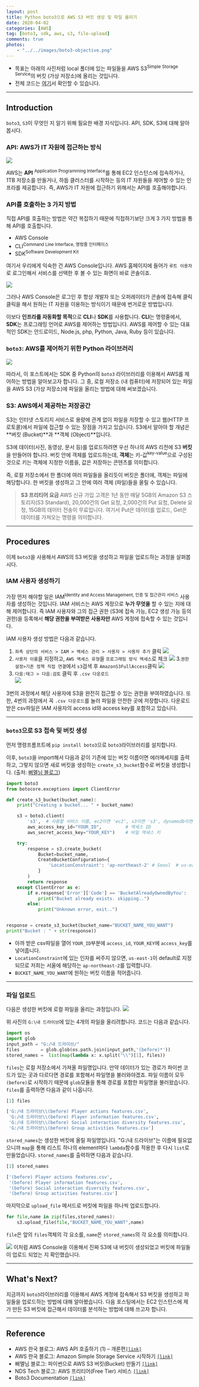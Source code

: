 ```yaml
---
layout: post
title: Python boto3으로 AWS S3 버킷 생성 및 파일 올리기
date: 2020-04-02
categories: [AWS]
tag: [boto3, sdk, aws, s3, file-upload]
comments: true
photos:
    - "../../images/boto3-objective.png"
---
```


* 목표는 아래의 사진처럼 local 폴더에 있는 파일들을 AWS S3<sup>Simple Storage Service</sup>의 버킷 (가상 저장소)에 올리는 것입니다. 
* 전체 코드는 [여기](https://github.com/assaeunji/boto3/blob/master/boto3-S3.py)서 확인할 수 있습니다.

---
## Introduction

`boto3`, `S3`이 무엇인 지 알기 위해 필요한 배경 지식입니다. API, SDK, S3에 대해 알아봅시다.

### API: AWS가 IT 자원에 접근하는 방식

![](../../images/boto3-api.png)

AWS는 **API** <sup>Application Programming Interface</sup>를 통해 EC2 인스턴스에 접속하거나, 1TB 저장소를 만들거나, 하둡 클러스터를 시작하는 등의 IT 자원들을 제어할 수 있는 인프라를 제공합니다. 
즉, AWS가 IT 자원에 접근하기 위해서는 API를 호출해야합니다.

### API를 호출하는 3 가지 방법
직접 API를 호출하는 방법은 약간 복잡하기 때문에 직접하기보단 크게 3 가지 방법을 통해 API를 호출합니다. 

* AWS Console
* CLI<sup>Command Line Interface, 명령줄 인터페이스</sup>
* SDK<sup>Software Development Kit</sup>

여기서 우리에게 익숙한 건 AWS Console입니다. AWS 홈페이지에 들어가 `루트 이용자`로 로그인해서 서비스를 선택한 후 볼 수 있는 화면이 바로 콘솔이죠. 

![](../../images/boto3-console.png)

그러나 AWS Console은 로그인 후 항상 개발자 또는 오퍼레이터가 콘솔에 접속해 클릭 클릭을 해서 원하는 IT 자원을 이용하는 방식이기 때문에 번거로운 방법입니다.

이보다 **인프라를 자동화할 목적**으로 **CLI**나 **SDK**를 사용합니다. **CLI**는 명령줄에서, **SDK**는 프로그래밍 언어로 AWS를 제어하는 방법입니다. AWS를 제어할 수 있는 대표적인 SDK는 안드로이드, Node.js, php, Python, Java, Ruby 등이 있습니다.

### `boto3`: AWS를 제어하기 위한 Python 라이브러리

![](../../images/boto3-explanation.png)

따라서, 이 포스트에서는 SDK 중 Python의 `boto3` 라이브러리를 이용해서 AWS를 제어하는 방법을 알아보고자 합니다. 그 중, 로컬 저장소 (내 컴퓨터)에 저장되어 있는 파일을 AWS S3 (가상 저장소)에 파일을 올리는 방법에 대해 써보겠습니다.

### S3: AWS에서 제공하는 저장공간

S3는 인터넷 스토리지 서비스로 용량에 관계 없이 파일을 저장할 수 있고 웹(HTTP 프로토콜)에서 파일에 접근할 수 있는 장점을 가지고 있습니다. S3에서 알아야 할 개념은 **버킷 (Bucket)**과 **객체 (Object)**입니다. 

S3에 데이터(사진, 동영상, 문서 등)를 업로드하려면 우선 하나의 AWS 리전에 S3 **버킷**을 만들어야 합니다. 버킷 안에 객체를 업로드하는데, **객체**는 키-값<sup>key-value</sup>으로 구성된 것으로 키는 객체에 지정한 이름을, 값은 저장하는 콘텐츠를 의미합니다.  

즉, 로컬 저장소에서 한 폴더에 여러 파일들을 올리듯이 버킷은 폴더에, 객체는 파일에 해당합니다. 한 버킷을 생성하고 그 안에 여러 객체 (파일)들을 올릴 수 있습니다.

>**S3 프리티어 요금** 
AWS 신규 가입 고객은 1년 동안 매달 5GB의 Amazon S3 스토리지(S3 Standard), 20,000건의 Get 요청, 2,000건의 Put 요청, Delete 요청, 15GB의 데이터 전송이 무료입니다. 여기서 Put은 데이터를 업로드, Get은 데이터를 가져오는 명령을 의미합니다.

---
## Procedures

이제 `boto3`을 사용해서 AWS의 S3 버킷을 생성하고 파일을 업로드하는 과정을 살펴봅시다. 

### IAM 사용자 생성하기

가장 먼저 해야할 일은 IAM<sup>Identity and Access Management, 인증 및 접근관리 서비스</sup> 사용자를 생성하는 것입니다. IAM 서비스는 AWS 계정으로 **누가 무엇을** 할 수 있는 지에 대해 제어합니다. 즉 IAM 사용자와 그의 접근 권한 (S3에 접속 가능, EC2 생성 가능 등의 권한)을 등록해서 **해당 권한을 부여받은 사용자만** AWS 계정에 접속할 수 있는 것입니다.

IAM 사용자 생성 방법은 다음과 같습니다.

1. `좌측 상단의 서비스 > IAM > 액세스 관리 > 사용자 > 사용자 추가` 클릭
    ![](../../images/boto3-1.png)
2. `사용자 이름`을 지정하고, `AWS 액세스 유형`을 `프로그래밍 방식 액세스`로 체크 
    ![](../../images/boto3-user.png)
3.`권한 설정>기존 정책 직접 연결`에서 `s3`검색 후 `AmazonS3FullAccess`클릭
    ![](../../images/boto3-access.png)     
4. `다음:태그 > 다음:검토` 클릭 후 `.csv 다운로드`  
    ![](../../images/boto3-key.png)

3번의 과정에서 해당 사용자에 S3을 완전히 접근할 수 있는 권한을 부여하였습니다. 
또한, 4번의 과정에서 꼭 `.csv 다운로드`를 눌러 파일을 안전한 곳에 저장합니다. 
다운로드 받은 csv파일은 IAM 사용자의 access id와 access key를 포함하고 있습니다.



---
### `boto3`으로 S3 접속 및 버킷 생성

먼저 명령프롬프트에 `pip install boto3`으로 `boto3`라이브러리를 설치합니다.

이후, `boto3`을 import해서 다음과 같이 기존에 있는 버킷 이름이면 에러메세지를 출력하고, 그렇지 않으면 새로 버킷을 생성하는 `create_s3_bucket`함수로 버킷을 생성합니다. (출처:  [삐멜님 블로그](https://imasoftwareengineer.tistory.com/98))

```python
import boto3
from botocore.exceptions import ClientError

def create_s3_bucket(bucket_name):
    print("Creating a bucket... " + bucket_name)

    s3 = boto3.client(
        's3',  # 사용할 서비스 이름, ec2이면 'ec2', s3이면 's3', dynamodb이면 'dynamodb'
        aws_access_key_id="YOUR_ID",         # 액세스 ID
        aws_secret_access_key="YOUR_KEY")    # 비밀 엑세스 키

    try:
        response = s3.create_bucket(
            Bucket=bucket_name,
            CreateBucketConfiguration={
                'LocationConstraint': 'ap-northeast-2' # Seoul  # us-east-1을 제외한 지역은 LocationConstraint 명시해야함.
            }
        )
        return response
    except ClientError as e:
        if e.response['Error']['Code'] == 'BucketAlreadyOwnedByYou':
            print("Bucket already exists. skipping..")
        else:
            print("Unknown error, exit..")


response = create_s3_bucket(bucket_name="BUCKET_NAME_YOU_WANT")
print("Bucket : " + str(response))
```

* 아까 받은 csv파일을 열어 `YOUR_ID`부분에 `access_id`, `YOUR_KEY`에 `access_key`를 넣어줍니다.
* `LocationConstraint`에 있는 인자를 써주지 않으면, `us-east-1`이 default로 지정되므로 저희는 서울에 해당하는 `ap-northeast-2`를 입력합니다.
* `BUCKET_NAME_YOU_WANT`에 원하는 버킷 이름을 적어줍니다.

---
### 파일 업로드

다음은 생성한 버킷에 로컬 파일을 올리는 과정입니다.
![](../../images/boto3-localfiles.png)

위 사진의 `G:\내 드라이브`에 있는 4개의 파일을 올리려합니다. 코드는 다음과 같습니다.

~~~python
import os 
import glob
input_path = "G:/내 드라이브/"
files        = glob.glob(os.path.join(input_path,'(before)*'))
stored_names =  list(map(lambda x: x.split("\\")[1], files))
~~~

`files`는 로컬 저장소에서 가져올 파일명입니다. 만약 데이터가 있는 경로가 파이썬 코드가 있는 곳과 다르다면 경로를 포함해서 파일명을 불러와야겠죠. 파일 이름이 모두 `(before)`로 시작하기 때문에 `glob`모듈을 통해 경로를 포함한 파일명을 불러왔습니다. `files`를 출력하면 다음과 같이 나옵니다.

~~~python
[1] files

['G:/내 드라이브\\(before) Player actions features.csv',
 'G:/내 드라이브\\(before) Player information features.csv',
 'G:/내 드라이브\\(before) Social interaction diversity features.csv',
 'G:/내 드라이브\\(before) Group activities features.csv']
~~~

`stored_names`는 생성한 버킷에 올릴 파일명입니다. "G:/내 드라이브"는 이름에 필요없으니까 `map`을 통해 리스트 하나의 element마다 `lambda`함수를 적용한 후 다시 `list`로 만들었습니다. `stored_names`를 출력하면 다음과 같습니다.

~~~python
[1] stored_names

['(before) Player actions features.csv',
 '(before) Player information features.csv',
 '(before) Social interaction diversity features.csv',
 '(before) Group activities features.csv']
 ~~~

마지막으로 `upload_file` 메서드로 버킷에 파일을 하나씩 업로드합니다.

~~~python
for file,name in zip(files,stored_names):
    s3.upload_file(file,"BUCKET_NAME_YOU_WANT",name)
~~~

`file`은 앞의 `files`객체의 각 요소를, `name`은 `stored_names`의 각 요소를 의미합니다. 

![](../../images/boto3-files.png)
이처럼 AWS Console을 이용해서 진짜 S3에 내 버킷이 생성되었고 버킷에 파일들이 업로드 되었는 지 확인했습니다.

---
## What's Next?

지금까지 `boto3`라이브러리를 이용해서 AWS 계정에 접속해서 S3 버킷을 생성하고 파일들을 업로드하는 방법에 대해 알아봤습니다.
다음 포스팅에서는 EC2 인스턴스에 제가 만든 S3 버킷에 접근해서 데이터를 분석하는 방법에 대해 쓰고자 합니다.

---
## Reference
* AWS 한국 블로그: AWS API 호출하기 (1) – 개론편[`[link]`](https://aws.amazon.com/ko/blogs/korea/aws-api-call-1/)
* AWS 한국 블로그: Amazon Simple Storage Service 시작하기 [`[link]`](https://docs.aws.amazon.com/ko_kr/AmazonS3/latest/gsg/GetStartedWithS3.html)
* 삐멜님 블로그: 파이썬으로 AWS S3 버킷(Bucket) 만들기 [`[link]`](https://imasoftwareengineer.tistory.com/98)
* NDS Tech 블로그: AWS 프리티어(Free Tier) 서비스 [`[link]`](https://tech.cloud.nongshim.co.kr/2018/10/10/aws-%ED%94%84%EB%A6%AC%ED%8B%B0%EC%96%B4free-tier-%EC%84%9C%EB%B9%84%EC%8A%A4/)
* Boto3 Documentation [`[link]`](https://boto3.amazonaws.com/v1/documentation/api/latest/index.html)